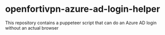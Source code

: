 # openfortivpn-azure-ad-login-helper
This repository contains a puppeteer script that can do an Azure AD login without an actual browser
